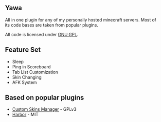 ## Yawa
All in one plugin for any of my personally hosted minecraft servers. 
Most of its code bases are taken from popular plugins.

All code is licensed under [GNU GPL](LICENSE).

## Feature Set
- Sleep
- Ping in Scoreboard
- Tab List Customization
- Skin Changing
- AFK System

## Based on popular plugins
- [Custom Skins Manager](https://gitlab.com/Nanit/custom-skins-manager) - GPLv3
- [Harbor](https://github.com/nkomarn/Harbor) - MIT